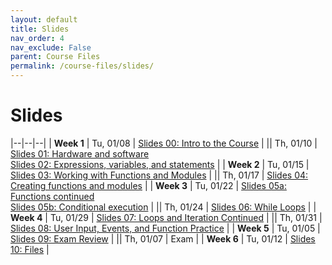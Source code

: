```yaml
---
layout: default
title: Slides
nav_order: 4
nav_exclude: False
parent: Course Files
permalink: /course-files/slides/
---
```



<style>

    td:first-child {
        width: 100px;
    }
</style>
# Slides

|--|--|--|
| **Week 1** | Tu, 01/08 | [Slides 00: Intro to the Course](https://docs.google.com/presentation/d/1lFtVbEGrP8PoTZlK-q6SpYLN_B8MDNcN0pBJ_lc7Yd8/edit?usp=sharing) |
|| Th, 01/10 | [Slides 01: Hardware and software](https://docs.google.com/presentation/d/1EGelaCVvS-LME3W5p5KAGBmKWkYaCeWVdEVbUm7G1B0/edit?usp=sharing)<br>[Slides 02: Expressions, variables, and statements](https://docs.google.com/presentation/d/1UJKMJ0hVKI1kEm3392xC3R9DvFPtPo3znLjbIhpHEpk/edit?usp=sharing) |
| **Week 2** | Tu, 01/15 | [Slides 03: Working with Functions and Modules](https://docs.google.com/presentation/d/1pQs_tCuLFnVwm7efloWsNMFFeh8_ElkvnYQirDwBObE/edit?usp=sharing) |
|| Th, 01/17 | [Slides 04: Creating functions and modules](https://docs.google.com/presentation/d/1u5E_YHQH92wIOCa95BIbuLovWd41e8z-xqvuyJecDH0/edit?usp=sharing) |
| **Week 3** | Tu, 01/22 | [Slides 05a: Functions continued](https://docs.google.com/presentation/d/1AlCZ95Lcl4dyHeurjPjTJ4Z7ZaZcAn9Htnh7ZtNWTDk/edit?usp=sharing)<br>[Slides 05b: Conditional execution](https://docs.google.com/presentation/d/11tQqIa_i5_JtPZiyiFy6FjkpK8xLb8bg2sjvs96ua6g/edit?usp=sharing) |
|| Th, 01/24 | [Slides 06: While Loops](https://docs.google.com/presentation/d/1PKXI2ffM5oSGW-qXa-CYyvRhyeelh635cfoElx_kQgU/edit?usp=sharing) |
| **Week 4** | Tu, 01/29 | [Slides 07: Loops and Iteration Continued](https://docs.google.com/presentation/d/1ZNIYGXF8Seo6ORCNmU_Z6umb42aAcZ8hE9WxgRo9i_M/edit?usp=sharing) |
|| Th, 01/31 | [Slides 08: User Input, Events, and Function Practice](https://docs.google.com/presentation/d/1BzO7AAL_wGEV4szcislUbWj6X-Iy82A69bETjixDF3Q/edit?usp=sharing) |
| **Week 5** | Tu, 01/05 | [Slides 09: Exam Review](https://docs.google.com/presentation/d/1eicgDMpHIw6PtGOhbRxn_G42LobEbsTBEADQDCz56Dg/edit?usp=sharing) |
|| Th, 01/07 | Exam |
| **Week 6** | Tu, 01/12 | [Slides 10: Files](https://docs.google.com/presentation/d/1855ZMkB8b4xfOr-C1-z6AUowbk4uURmkAbQr1KZcybI/edit?usp=sharing) |